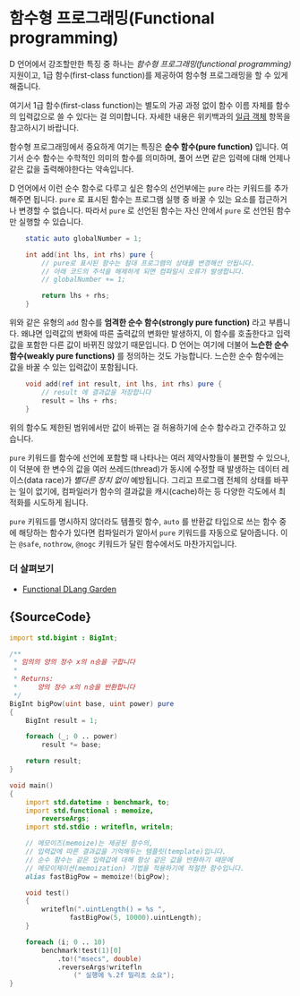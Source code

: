 # 함수형 프로그래밍(Functional programming)

D 언어에서 강조할만한 특징 중 하나는 *함수형 프로그래밍(functional programming)* 지원이고, 1급 함수(first-class function)를 제공하여 함수형 프로그래밍을 할 수 있게 해줍니다.

여기서 1급 함수(first-class function)는 별도의 가공 과정 없이 함수 이름 자체를 함수의 입력값으로 쓸 수 있다는 걸 의미합니다. 자세한 내용은 위키백과의 [일급 객체](https://ko.wikipedia.org/wiki/%EC%9D%BC%EA%B8%89_%EA%B0%9D%EC%B2%B4) 항목을 참고하시기 바랍니다.

함수형 프로그래밍에서 중요하게 여기는 특징은 **순수 함수(pure function)** 입니다. 여기서 순수 함수는 수학적인 의미의 함수를 의미하며, 풀어 쓰면 같은 입력에 대해 언제나 같은 값을 출력해야한다는 약속입니다.

D 언어에서 이런 순수 함수로 다루고 싶은 함수의 선언부에는 `pure` 라는 키워드를 추가해주면 됩니다. `pure` 로 표시된 함수는 프로그램 실행 중 바꿀 수 있는 요소를 접근하거나 변경할 수 없습니다. 따라서 `pure` 로 선언된 함수는 자신 안에서 `pure` 로 선언된 함수만 실행할 수 있습니다.

```d
    static auto globalNumber = 1;

    int add(int lhs, int rhs) pure {
        // pure로 표시된 함수는 절대 프로그램의 상태를 변경해선 안됩니다.
        // 아래 코드의 주석을 해제하게 되면 컴파일시 오류가 발생합니다.
        // globalNumber += 1;

        return lhs + rhs;
    }
```

위와 같은 유형의 `add` 함수를 **엄격한 순수 함수(strongly pure function)** 라고 부릅니다. 왜냐면 입력값의 변화에 따른 출력값의 변화만 발생하지, 이 함수를 호출한다고 입력값을 포함한 다른 값이 바뀌진 않았기 때문입니다. D 언어는 여기에 더불어 **느슨한 순수 함수(weakly pure functions)** 를 정의하는 것도 가능합니다. 느슨한 순수 함수에는 값을 바꿀 수 있는 입력값이 포함됩니다.

```d
    void add(ref int result, int lhs, int rhs) pure {
        // result 에 결과값을 저장합니다
        result = lhs + rhs;
    }
```

위의 함수도 제한된 범위에서만 값이 바뀌는 걸 허용하기에 순수 함수라고 간주하고 있습니다.

`pure` 키워드를 함수에 선언에 포함할 때 나타나는 여러 제약사항들이 불편할 수 있으나, 이 덕분에 한 변수의 값을 여러 쓰레드(thread)가 동시에 수정할 때 발생하는 데이터 레이스(data race)가 *별다른 장치 없이* 예방됩니다. 그리고 프로그램 전체의 상태를 바꾸는 일이 없기에, 컴파일러가 함수의 결과값을 캐시(cache)하는 등 다양한 각도에서 최적화를 시도하게 됩니다.

`pure` 키워드를 명시하지 않더라도 템플릿 함수, `auto` 를 반환값 타입으로 쓰는 함수 중에 해당하는 함수가 있다면 컴파일러가 알아서 `pure` 키워드를 자동으로 달아줍니다. 이는 `@safe`, `nothrow`, `@nogc` 키워드가 달린 함수에서도 마찬가지입니다.

### 더 살펴보기

- [Functional DLang Garden](https://garden.dlang.io/)

## {SourceCode}

```d
import std.bigint : BigInt;

/**
 * 임의의 양의 정수 x의 n승을 구합니다
 *
 * Returns:
 *     양의 정수 x의 n승을 반환합니다
 */
BigInt bigPow(uint base, uint power) pure
{
    BigInt result = 1;

    foreach (_; 0 .. power)
        result *= base;

    return result;
}

void main()
{
    import std.datetime : benchmark, to;
    import std.functional : memoize,
        reverseArgs;
    import std.stdio : writefln, writeln;

    // 메모이즈(memoize)는 제공된 함수의,
    // 입력값에 따른 결과값을 기억해두는 템플릿(template)입니다.
    // 순수 함수는 같은 입력값에 대해 항상 같은 값을 반환하기 때문에
    // 메모이제이션(memoization) 기법을 적용하기에 적절한 함수입니다.
    alias fastBigPow = memoize!(bigPow);

    void test()
    {
        writefln(".uintLength() = %s ",
               fastBigPow(5, 10000).uintLength);
    }

    foreach (i; 0 .. 10)
        benchmark!test(1)[0]
            .to!("msecs", double)
            .reverseArgs!writefln
                (" 실행에 %.2f 밀리초 소요");
}
```
